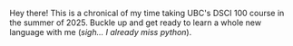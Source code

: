 Hey there!
This is a chronical of my time taking UBC's DSCI 100 course in the summer of 2025. Buckle up and get ready to learn a whole new language with me (*sigh... I already miss python*).